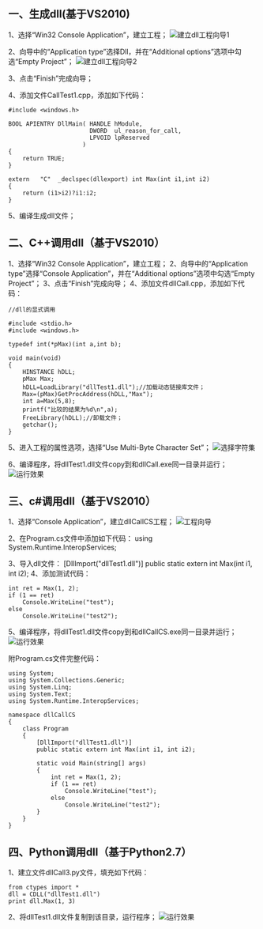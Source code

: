 ﻿## 一、生成dll(基于VS2010)
1、选择“Win32 Console Application”，建立工程；
![建立dll工程向导1](images/20130107.1.1_建立dll工程向导1.PNG)

2、向导中的“Application type”选择Dll，并在“Additional options”选项中勾选“Empty Project”；
![建立dll工程向导2](images/20130107.1.2_建立dll工程向导2.PNG)

3、点击“Finish”完成向导；

4、添加文件CallTest1.cpp，添加如下代码：

	#include <windows.h>
	
	BOOL APIENTRY DllMain( HANDLE hModule, 
	                       DWORD  ul_reason_for_call, 
	                       LPVOID lpReserved
						 )
	{
	    return TRUE;
	}
	
	extern   "C"  _declspec(dllexport) int Max(int i1,int i2)
	{	
		return (i1>i2)?i1:i2;
	}

5、编译生成dll文件；

## 二、C++调用dll（基于VS2010）
1、选择“Win32 Console Application”，建立工程；
2、向导中的“Application type”选择“Console Application”，并在“Additional options”选项中勾选“Empty Project”；
3、点击“Finish”完成向导；
4、添加文件dllCall.cpp，添加如下代码：

	//dll的显式调用
	
	#include <stdio.h>
	#include <windows.h>
	
	typedef int(*pMax)(int a,int b);
	
	void main(void)
	{
		HINSTANCE hDLL;
		pMax Max;
		hDLL=LoadLibrary("dllTest1.dll");//加载动态链接库文件；
		Max=(pMax)GetProcAddress(hDLL,"Max");
		int a=Max(5,8);
		printf("比较的结果为%d\n",a);
		FreeLibrary(hDLL);//卸载文件；
		getchar();
	} 

5、进入工程的属性选项，选择“Use Multi-Byte Character Set”；
![选择字符集](images/20130107.1.3.PNG)


6、编译程序，将dllTest1.dll文件copy到和dllCall.exe同一目录并运行；
![运行效果](images/20130107.1.4_C++调用dll运行效果.png)

## 三、c#调用dll（基于VS2010）
1、选择“Console Application”，建立dllCallCS工程；
![工程向导](images/20130107.1.5_建立CSharp测试工程向导1.png)

2、在Program.cs文件中添加如下代码：
using System.Runtime.InteropServices;

3、导入dll文件：
	[DllImport("dllTest1.dll")]
	public static extern int Max(int i1, int i2);
4、添加测试代码：

	int ret = Max(1, 2);
    if (1 == ret)
        Console.WriteLine("test");
    else
        Console.WriteLine("test2");

5、编译程序，将dllTest1.dll文件copy到和dllCallCS.exe同一目录并运行；
![运行效果](images/20130107.1.6_CSharp调用dll运行效果.PNG)

附Program.cs文件完整代码：
	
	using System;
	using System.Collections.Generic;
	using System.Linq;
	using System.Text;
	using System.Runtime.InteropServices;
	
	namespace dllCallCS
	{
	    class Program
	    {
	        [DllImport("dllTest1.dll")]
	        public static extern int Max(int i1, int i2);
	
	        static void Main(string[] args)
	        {
	            int ret = Max(1, 2);
	            if (1 == ret)
	                Console.WriteLine("test");
	            else
	                Console.WriteLine("test2");
	        }
	    }
	}
	
## 四、Python调用dll（基于Python2.7）
1、建立文件dllCall3.py文件，填充如下代码：

	from ctypes import *
	dll = CDLL("dllTest1.dll")
	print dll.Max(1, 3)
	
2、将dllTest1.dll文件复制到该目录，运行程序；
![运行效果](images/20130107.1.7_Python调用dll运行效果.PNG)


